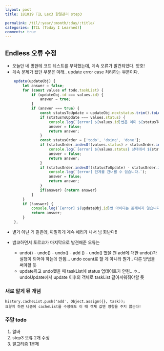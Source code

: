 ```yaml
---
layout: post
title: 181019 TIL Lec3 할일관리 step3

permalink: /til/:year/:month/:day/:title/
categories: [TIL (Today I Learned)]
comments: true
---
```


## Endless 오류 수정 
- 오늘만 네 명한테 코드 테스트를 부탁했는데, 계속 오류가 발견되었다. 얏호!
- 계속 문제가 됐던 부분은 아래.. update error case 처리하는 부분이다. 

```javascript
    update(updateObj) {
        let answer = false;
        for (const values of todo.taskList) {
            if (updateObj.id === values.id) {
                answer = true;
            }
            if (answer === true) {
                const statusToUpdate = updateObj.nextstatus.trim().toLowerCase();
                if (statusToUpdate === values.status) {
                    console.log(`[error] ${values.id}번은 이미 ${statusToUpdate}입니다.`);
                    answer = false;
                    return answer;
                }
                const statusOrder = ['todo', 'doing', 'done'];
                if (statusOrder.indexOf(values.status) > statusOrder.indexOf(statusToUpdate)) {
                    console.log(`[error] ${values.status} 상태에서 ${statusToUpdate} 상태로 갈 수 없습니다.`);
                    answer = false;
                    return answer;
                }
                if (statusOrder.indexOf(statusToUpdate) - statusOrder.indexOf(values.status) > 1) {
                    console.log(`[error] 단계를 건너뛸 수 없습니다.`);
                    answer = false;
                    return answer;
                }
                if(answer) {return answer}
            }
        }
        if (!answer) {
            console.log(`[error] ${updateObj.id}번 아이디는 존재하지 않습니다.`);
            return answer;
        }
    },
```

- 별거 아닌 거 같은데, 짜잘하게 계속 에러가 나서 넘 화난다!! 

- 밤코하면서 토르코가 마지막으로 발견해준 오류는 
    * undo() - undo() - undo() - add () - undo() 했을 땐 add에 대한 undo()가 실행이 되어야 하는데 안됨... undo count로 할 게 아니라 뭔가.. 다른 방법을 써야할 듯
    * update하고 undo했을 때 taskList에 status 업데이트가 안됨...ㅎ.. undoUpdate에서 update 이후의 객체로 taskList 갈아끼워줘야할 듯 


### 새로 알게 된 개념

```
history.cacheList.push('add', Object.assign({}, task));
요렇게 하면 나중에 cacheList를 수정해도 이 때 객체 값엔 영향을 주지 않는다! 
``` 


### 주말 todo 
1. 알바
2. step3 오류 2개 수정
3. 알고리즘 1문제 
